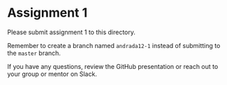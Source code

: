 # Assignment 1

Please submit assignment 1 to this directory.

Remember to create a branch named `andrada12-1` 
instead of submitting to the `master` branch.

If you have any questions, review the GitHub presentation or reach
out to your group or mentor on Slack.
